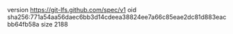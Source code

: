 version https://git-lfs.github.com/spec/v1
oid sha256:771a54aa56daec6bb3d14cdeea38824ee7a66c85eae2dc81d883eacbb64fb58a
size 2188
